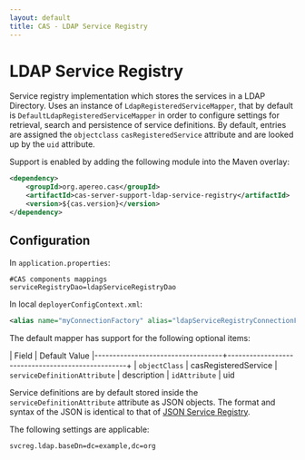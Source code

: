 ```yaml
---
layout: default
title: CAS - LDAP Service Registry
---
```


# LDAP Service Registry
Service registry implementation which stores the services in a LDAP Directory.
Uses an instance of `LdapRegisteredServiceMapper`, that by default is `DefaultLdapRegisteredServiceMapper`
in order to configure settings for retrieval, search and persistence of service definitions.
By default, entries are assigned the `objectclass` `casRegisteredService`
attribute and are looked up by the `uid` attribute.

Support is enabled by adding the following module into the Maven overlay:

```xml
<dependency>
    <groupId>org.apereo.cas</groupId>
    <artifactId>cas-server-support-ldap-service-registry</artifactId>
    <version>${cas.version}</version>
</dependency>
```


## Configuration

In `application.properties`:

```properties
#CAS components mappings
serviceRegistryDao=ldapServiceRegistryDao
```

In local `deployerConfigContext.xml`:

```xml
<alias name="myConnectionFactory" alias="ldapServiceRegistryConnectionFactory" />
```

The default mapper has support for the following optional items:

| Field                             | Default Value
|-----------------------------------+--------------------------------------------------+
| `objectClass`                     | casRegisteredService
| `serviceDefinitionAttribute`      | description
| `idAttribute`                     | uid

Service definitions are by default stored inside the `serviceDefinitionAttribute` attribute as
JSON objects. The format and syntax of the JSON is identical to that of
[JSON Service Registry](JSON-Service-Management.html).

The following settings are applicable:

```properties
svcreg.ldap.baseDn=dc=example,dc=org
```
